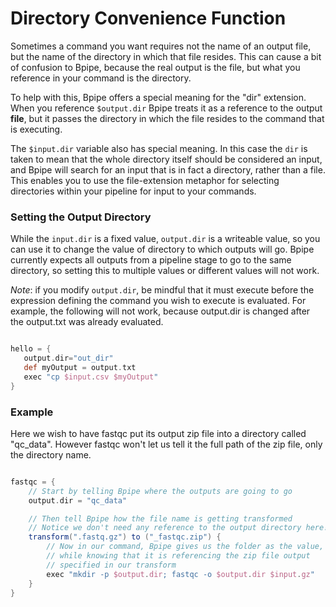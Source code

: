 # Directory Convenience Function

Sometimes a command you want requires not the name of an output file, but the name of the directory in which that file resides. This can cause a bit of confusion to Bpipe, because the real output is the file, but what you reference in your command is the directory.

To help with this, Bpipe offers a special meaning for the "dir" extension. When you reference `$output.dir` Bpipe treats it as a reference to the output **file**, but it passes the directory in which the file resides to the command that is executing.

The `$input.dir` variable also has special meaning. In this case the `dir` is taken to mean that the whole directory itself should be considered an input, and Bpipe will search for an input that is in fact a directory, rather than a file. This enables you to use the file-extension metaphor for selecting directories within your pipeline for input to your commands. 

### Setting the Output Directory

While the `input.dir` is a fixed value, `output.dir` is a writeable value, so you can use it to change the value of directory to which outputs will go. Bpipe currently expects all outputs from a pipeline stage to go to the same directory, so setting this to multiple values or different values will not work.

*Note*: if you modify `output.dir`, be mindful that it must execute before the expression defining the command you wish to execute is evaluated. For example, the following will not work, because output.dir is changed after the output.txt was already evaluated.

```groovy 

hello = {
   output.dir="out_dir"
   def myOutput = output.txt
   exec "cp $input.csv $myOutput"
}
```

### Example

Here we wish to have fastqc put its output zip file into a directory called "qc_data". However fastqc won't let us tell it the full path of the zip file, only the directory name.
```groovy 

fastqc = {
    // Start by telling Bpipe where the outputs are going to go
    output.dir = "qc_data"

    // Then tell Bpipe how the file name is getting transformed
    // Notice we don't need any reference to the output directory here!
    transform(".fastq.gz") to ("_fastqc.zip") {
        // Now in our command, Bpipe gives us the folder as the value,
        // while knowing that it is referencing the zip file output 
        // specified in our transform
        exec "mkdir -p $output.dir; fastqc -o $output.dir $input.gz" 
    }
}
```
